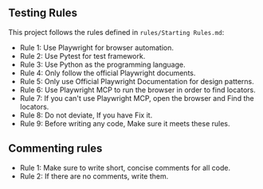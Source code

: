 ## Testing Rules

This project follows the rules defined in `rules/Starting Rules.md`:

- Rule 1: Use Playwright for browser automation.
- Rule 2: Use Pytest for test framework.
- Rule 3: Use Python as the programming language.
- Rule 4: Only follow the official Playwright documents.
- Rule 5: Only use Official Playwright Documentation for design patterns.
- Rule 6: Use Playwright MCP to run the browser in order to find locators.
- Rule 7: If you can't use Playwright MCP, open the browser and Find the locators.
- Rule 8: Do not deviate, If you have Fix it.
- Rule 9: Before writing any code, Make sure it meets these rules.

## Commenting rules

- Rule 1: Make sure to write short, concise comments for all code.
- Rule 2: If there are no comments, write them. 